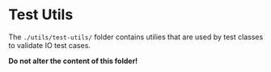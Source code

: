 # Test Utils

The `./utils/test-utils/` folder contains utilies that are used by test classes
to validate IO test cases.

**Do not alter the content of this folder!**